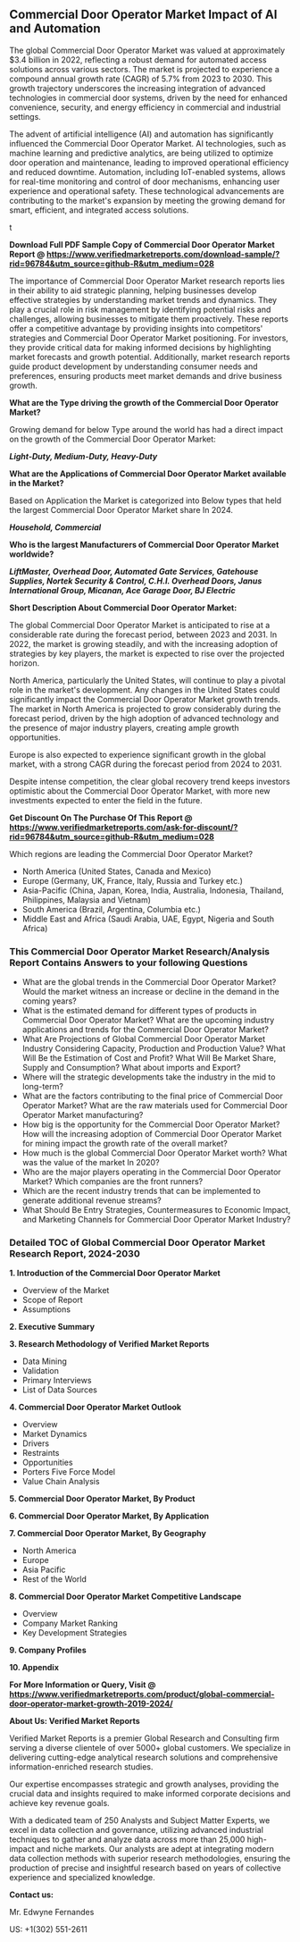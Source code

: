 <h2>Commercial Door Operator Market Impact of AI and Automation</h2><p>The global Commercial Door Operator Market was valued at approximately $3.4 billion in 2022, reflecting a robust demand for automated access solutions across various sectors. The market is projected to experience a compound annual growth rate (CAGR) of 5.7% from 2023 to 2030. This growth trajectory underscores the increasing integration of advanced technologies in commercial door systems, driven by the need for enhanced convenience, security, and energy efficiency in commercial and industrial settings.</p><p>The advent of artificial intelligence (AI) and automation has significantly influenced the Commercial Door Operator Market. AI technologies, such as machine learning and predictive analytics, are being utilized to optimize door operation and maintenance, leading to improved operational efficiency and reduced downtime. Automation, including IoT-enabled systems, allows for real-time monitoring and control of door mechanisms, enhancing user experience and operational safety. These technological advancements are contributing to the market's expansion by meeting the growing demand for smart, efficient, and integrated access solutions.</p>t</p><p id="" class=""><strong>Download Full PDF Sample Copy of Commercial Door Operator Market Report @ <a href="https://www.verifiedmarketreports.com/download-sample/?rid=96784&utm_source=github-R&utm_medium=028" target="_blank">https://www.verifiedmarketreports.com/download-sample/?rid=96784&utm_source=github-R&utm_medium=028</a></strong></p><p>The importance of&nbsp;Commercial Door Operator Market research reports lies in their ability to aid strategic planning, helping businesses develop effective strategies by understanding market trends and dynamics. They play a crucial role in risk management by identifying potential risks and challenges, allowing businesses to mitigate them proactively. These reports offer a competitive advantage by providing insights into competitors' strategies and Commercial Door Operator Market positioning. For investors, they provide critical data for making informed decisions by highlighting market forecasts and growth potential. Additionally, market research reports guide product development by understanding consumer needs and preferences, ensuring products meet market demands and drive business growth.</p><p><strong>What are the&nbsp;Type driving the growth of the Commercial Door Operator Market?</strong></p><p id="" class="">Growing demand for below Type around the world has had a direct impact on the growth of the Commercial Door Operator Market:</p><em><strong>Light-Duty, Medium-Duty, Heavy-Duty</strong></em></p><strong>What are the&nbsp;Applications&nbsp;of Commercial Door Operator Market available in the Market?</strong></p><p id="" class="">Based on Application the Market is categorized into Below types that held the largest Commercial Door Operator Market share In 2024.</p><em><strong>Household, Commercial</strong></em></p><strong>Who is the largest Manufacturers of Commercial Door Operator Market worldwide?</strong></p><p><em><strong>LiftMaster, Overhead Door, Automated Gate Services, Gatehouse Supplies, Nortek Security & Control, C.H.I. Overhead Doors, Janus International Group, Micanan, Ace Garage Door, BJ Electric</strong></em></p><p id="" class=""><strong>Short Description About Commercial Door Operator Market:</strong></p><p>The global Commercial Door Operator Market is anticipated to rise at a considerable rate during the forecast period, between 2023 and 2031. In 2022, the market is growing steadily, and with the increasing adoption of strategies by key players, the market is expected to rise over the projected horizon.</p><p>North America, particularly the United States, will continue to play a pivotal role in the market's development. Any changes in the United States could significantly impact the Commercial Door Operator Market growth trends. The market in North America is projected to grow considerably during the forecast period, driven by the high adoption of advanced technology and the presence of major industry players, creating ample growth opportunities.</p><p>Europe is also expected to experience significant growth in the global market, with a strong CAGR during the forecast period from 2024 to 2031.</p><p>Despite intense competition, the clear global recovery trend keeps investors optimistic about the Commercial Door Operator Market, with more new investments expected to enter the field in the future.</p><p id="" class=""><strong>Get Discount On The Purchase Of This Report @ <a href="https://www.verifiedmarketreports.com/ask-for-discount/?rid=96784&utm_source=github-R&utm_medium=028" target="_blank">https://www.verifiedmarketreports.com/ask-for-discount/?rid=96784&utm_source=github-R&utm_medium=028</a></strong></p>Which regions are leading the Commercial Door Operator Market?</p><ul><li>North America (United States, Canada and Mexico)</li><li>Europe (Germany, UK, France, Italy, Russia and Turkey etc.)</li><li>Asia-Pacific (China, Japan, Korea, India, Australia, Indonesia, Thailand, Philippines, Malaysia and Vietnam)</li><li>South America (Brazil, Argentina, Columbia etc.)</li><li>Middle East and Africa (Saudi Arabia, UAE, Egypt, Nigeria and South Africa)</li></ul><h3 id="" class="">This Commercial Door Operator Market Research/Analysis Report Contains Answers to your following Questions</h3><ul><li>What are the global trends in the Commercial Door Operator Market? Would the market witness an increase or decline in the demand in the coming years?</li><li>What is the estimated demand for different types of products in Commercial Door Operator Market? What are the upcoming industry applications and trends for the Commercial Door Operator Market?</li><li>What Are Projections of Global Commercial Door Operator Market Industry Considering Capacity, Production and Production Value? What Will Be the Estimation of Cost and Profit? What Will Be Market Share, Supply and Consumption? What about imports and Export?</li><li>Where will the strategic developments take the industry in the mid to long-term?</li><li>What are the factors contributing to the final price of Commercial Door Operator Market? What are the raw materials used for Commercial Door Operator Market manufacturing?</li><li>How big is the opportunity for the Commercial Door Operator Market? How will the increasing adoption of Commercial Door Operator Market for mining impact the growth rate of the overall market?</li><li>How much is the global Commercial Door Operator Market worth? What was the value of the market In 2020?</li><li>Who are the major players operating in the Commercial Door Operator Market? Which companies are the front runners?</li><li>Which are the recent industry trends that can be implemented to generate additional revenue streams?</li><li>What Should Be Entry Strategies, Countermeasures to Economic Impact, and Marketing Channels for Commercial Door Operator Market Industry?</li></ul><h3 id="" class="">Detailed TOC of Global Commercial Door Operator Market Research Report, 2024-2030</h3><p id="" class=""><strong>1. Introduction of the Commercial Door Operator Market</strong></p><ul><li>Overview of the Market</li><li>Scope of Report</li><li>Assumptions</li></ul><p id="" class=""><strong>2. Executive Summary</strong></p><p id="" class=""><strong>3. Research Methodology of Verified Market Reports</strong></p><ul><li>Data Mining</li><li>Validation</li><li>Primary Interviews</li><li>List of Data Sources</li></ul><p id="" class=""><strong>4. Commercial Door Operator Market Outlook</strong></p><ul><li>Overview</li><li>Market Dynamics</li><li>Drivers</li><li>Restraints</li><li>Opportunities</li><li>Porters Five Force Model</li><li>Value Chain Analysis</li></ul><p id="" class=""><strong>5. Commercial Door Operator Market, By Product</strong></p><p id="" class=""><strong>6. Commercial Door Operator Market, By Application</strong></p><p id="" class=""><strong>7. Commercial Door Operator Market, By Geography</strong></p><ul><li>North America</li><li>Europe</li><li>Asia Pacific</li><li>Rest of the World</li></ul><p id="" class=""><strong>8. Commercial Door Operator Market Competitive Landscape</strong></p><ul><li>Overview</li><li>Company Market Ranking</li><li>Key Development Strategies</li></ul><p id="" class=""><strong>9. Company Profiles</strong></p><p id="" class=""><strong>10. Appendix</strong></p><p id="" class=""><strong>For More Information or Query, Visit @ <a href="https://www.verifiedmarketreports.com/product/global-commercial-door-operator-market-growth-2019-2024/" target="_blank">https://www.verifiedmarketreports.com/product/global-commercial-door-operator-market-growth-2019-2024/</a></strong></p><p id="" class=""><strong>About Us: Verified Market Reports</strong></p><p id="" class="">Verified Market Reports is a premier Global Research and Consulting firm serving a diverse clientele of over 5000+ global customers. We specialize in delivering cutting-edge analytical research solutions and comprehensive information-enriched research studies.</p><p id="" class="">Our expertise encompasses strategic and growth analyses, providing the crucial data and insights required to make informed corporate decisions and achieve key revenue goals.</p><p id="" class="">With a dedicated team of 250 Analysts and Subject Matter Experts, we excel in data collection and governance, utilizing advanced industrial techniques to gather and analyze data across more than 25,000 high-impact and niche markets. Our analysts are adept at integrating modern data collection methods with superior research methodologies, ensuring the production of precise and insightful research based on years of collective experience and specialized knowledge.</p><p id="" class=""><strong>Contact us:</strong></p><p id="" class="">Mr. Edwyne Fernandes</p><p id="" class="">US: +1(302) 551-2611</p>